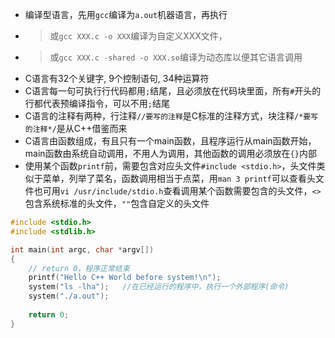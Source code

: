 * 编译型语言，先用`gcc`编译为`a.out`机器语言，再执行
+ > 或`gcc XXX.c -o XXX`编译为自定义XXX文件，
+ > 或`gcc XXX.c -shared -o XXX.so`编译为动态库以便其它语言调用
* C语言有32个关键字, 9个控制语句, 34种运算符
* C语言每一句可执行行代码都用`;`结尾，且必须放在代码块里面，所有`#`开头的行都代表预编译指令，可以不用`;`结尾
* C语言的注释有两种，行注释`//要写的注释`是C标准的注释方式，块注释`/*要写的注释*/`是从C++借鉴而来
* C语言由函数组成，有且只有一个main函数，且程序运行从main函数开始，main函数由系统自动调用，不用人为调用，其他函数的调用必须放在`{}`内部
* 使用某个函数`printf`前，需要包含对应头文件`#include <stdio.h>`，头文件类似于菜单，列举了菜名，函数调用相当于点菜，用`man 3 printf`可以查看头文件也可用`vi /usr/include/stdio.h`查看调用某个函数需要包含的头文件，`<>`包含系统标准的头文件，`""`包含自定义的头文件

```C
#include <stdio.h>
#include <stdlib.h>

int main(int argc, char *argv[])
{
    // return 0，程序正常结束
    printf("Hello C++ World before system!\n");
    system("ls -lha");   //在已经运行的程序中，执行一个外部程序(命令)
    system("./a.out");
    
    return 0;
}
```
